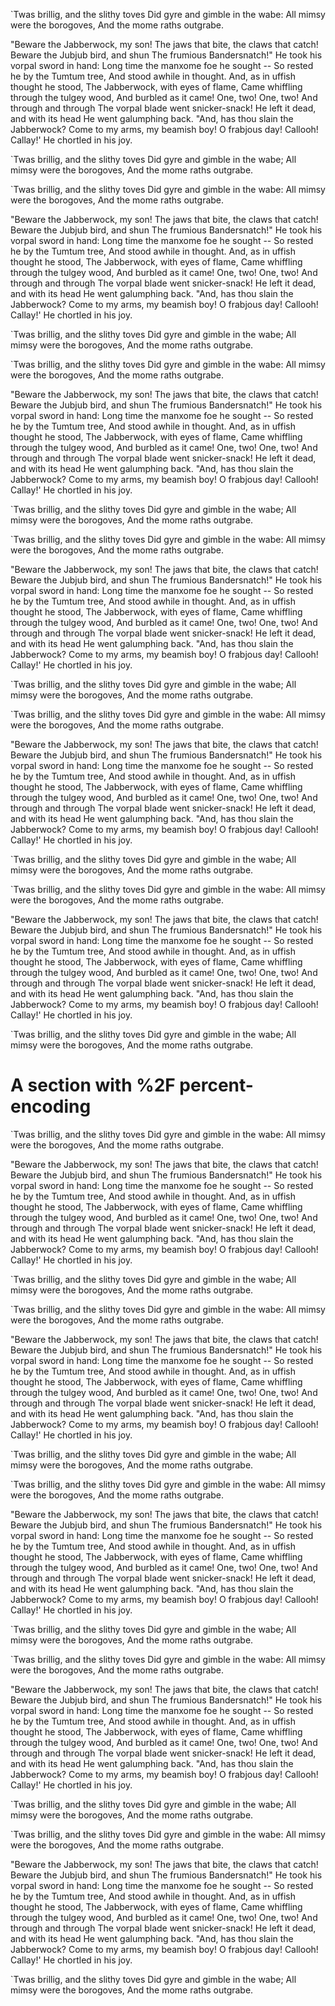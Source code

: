 `Twas brillig, and the slithy toves
  Did gyre and gimble in the wabe:
All mimsy were the borogoves,
  And the mome raths outgrabe.


 

"Beware the Jabberwock, my son!
  The jaws that bite, the claws that catch!
Beware the Jubjub bird, and shun
  The frumious Bandersnatch!"
He took his vorpal sword in hand:
  Long time the manxome foe he sought --
So rested he by the Tumtum tree,
  And stood awhile in thought.
And, as in uffish thought he stood,
  The Jabberwock, with eyes of flame,
Came whiffling through the tulgey wood,
  And burbled as it came!
One, two! One, two! And through and through
  The vorpal blade went snicker-snack!
He left it dead, and with its head
  He went galumphing back.
"And, has thou slain the Jabberwock?
  Come to my arms, my beamish boy!
O frabjous day! Callooh! Callay!'
  He chortled in his joy.



`Twas brillig, and the slithy toves
  Did gyre and gimble in the wabe;
All mimsy were the borogoves,
  And the mome raths outgrabe.

`Twas brillig, and the slithy toves
  Did gyre and gimble in the wabe:
All mimsy were the borogoves,
  And the mome raths outgrabe.


 

"Beware the Jabberwock, my son!
  The jaws that bite, the claws that catch!
Beware the Jubjub bird, and shun
  The frumious Bandersnatch!"
He took his vorpal sword in hand:
  Long time the manxome foe he sought --
So rested he by the Tumtum tree,
  And stood awhile in thought.
And, as in uffish thought he stood,
  The Jabberwock, with eyes of flame,
Came whiffling through the tulgey wood,
  And burbled as it came!
One, two! One, two! And through and through
  The vorpal blade went snicker-snack!
He left it dead, and with its head
  He went galumphing back.
"And, has thou slain the Jabberwock?
  Come to my arms, my beamish boy!
O frabjous day! Callooh! Callay!'
  He chortled in his joy.



`Twas brillig, and the slithy toves
  Did gyre and gimble in the wabe;
All mimsy were the borogoves,
  And the mome raths outgrabe.

`Twas brillig, and the slithy toves
  Did gyre and gimble in the wabe:
All mimsy were the borogoves,
  And the mome raths outgrabe.


 

"Beware the Jabberwock, my son!
  The jaws that bite, the claws that catch!
Beware the Jubjub bird, and shun
  The frumious Bandersnatch!"
He took his vorpal sword in hand:
  Long time the manxome foe he sought --
So rested he by the Tumtum tree,
  And stood awhile in thought.
And, as in uffish thought he stood,
  The Jabberwock, with eyes of flame,
Came whiffling through the tulgey wood,
  And burbled as it came!
One, two! One, two! And through and through
  The vorpal blade went snicker-snack!
He left it dead, and with its head
  He went galumphing back.
"And, has thou slain the Jabberwock?
  Come to my arms, my beamish boy!
O frabjous day! Callooh! Callay!'
  He chortled in his joy.



`Twas brillig, and the slithy toves
  Did gyre and gimble in the wabe;
All mimsy were the borogoves,
  And the mome raths outgrabe.

`Twas brillig, and the slithy toves
  Did gyre and gimble in the wabe:
All mimsy were the borogoves,
  And the mome raths outgrabe.


 

"Beware the Jabberwock, my son!
  The jaws that bite, the claws that catch!
Beware the Jubjub bird, and shun
  The frumious Bandersnatch!"
He took his vorpal sword in hand:
  Long time the manxome foe he sought --
So rested he by the Tumtum tree,
  And stood awhile in thought.
And, as in uffish thought he stood,
  The Jabberwock, with eyes of flame,
Came whiffling through the tulgey wood,
  And burbled as it came!
One, two! One, two! And through and through
  The vorpal blade went snicker-snack!
He left it dead, and with its head
  He went galumphing back.
"And, has thou slain the Jabberwock?
  Come to my arms, my beamish boy!
O frabjous day! Callooh! Callay!'
  He chortled in his joy.



`Twas brillig, and the slithy toves
  Did gyre and gimble in the wabe;
All mimsy were the borogoves,
  And the mome raths outgrabe.

`Twas brillig, and the slithy toves
  Did gyre and gimble in the wabe:
All mimsy were the borogoves,
  And the mome raths outgrabe.


 

"Beware the Jabberwock, my son!
  The jaws that bite, the claws that catch!
Beware the Jubjub bird, and shun
  The frumious Bandersnatch!"
He took his vorpal sword in hand:
  Long time the manxome foe he sought --
So rested he by the Tumtum tree,
  And stood awhile in thought.
And, as in uffish thought he stood,
  The Jabberwock, with eyes of flame,
Came whiffling through the tulgey wood,
  And burbled as it came!
One, two! One, two! And through and through
  The vorpal blade went snicker-snack!
He left it dead, and with its head
  He went galumphing back.
"And, has thou slain the Jabberwock?
  Come to my arms, my beamish boy!
O frabjous day! Callooh! Callay!'
  He chortled in his joy.



`Twas brillig, and the slithy toves
  Did gyre and gimble in the wabe;
All mimsy were the borogoves,
  And the mome raths outgrabe.

`Twas brillig, and the slithy toves
  Did gyre and gimble in the wabe:
All mimsy were the borogoves,
  And the mome raths outgrabe.


 

"Beware the Jabberwock, my son!
  The jaws that bite, the claws that catch!
Beware the Jubjub bird, and shun
  The frumious Bandersnatch!"
He took his vorpal sword in hand:
  Long time the manxome foe he sought --
So rested he by the Tumtum tree,
  And stood awhile in thought.
And, as in uffish thought he stood,
  The Jabberwock, with eyes of flame,
Came whiffling through the tulgey wood,
  And burbled as it came!
One, two! One, two! And through and through
  The vorpal blade went snicker-snack!
He left it dead, and with its head
  He went galumphing back.
"And, has thou slain the Jabberwock?
  Come to my arms, my beamish boy!
O frabjous day! Callooh! Callay!'
  He chortled in his joy.



`Twas brillig, and the slithy toves
  Did gyre and gimble in the wabe;
All mimsy were the borogoves,
  And the mome raths outgrabe.

# A section with %2F percent-encoding

`Twas brillig, and the slithy toves
  Did gyre and gimble in the wabe:
All mimsy were the borogoves,
  And the mome raths outgrabe.


 

"Beware the Jabberwock, my son!
  The jaws that bite, the claws that catch!
Beware the Jubjub bird, and shun
  The frumious Bandersnatch!"
He took his vorpal sword in hand:
  Long time the manxome foe he sought --
So rested he by the Tumtum tree,
  And stood awhile in thought.
And, as in uffish thought he stood,
  The Jabberwock, with eyes of flame,
Came whiffling through the tulgey wood,
  And burbled as it came!
One, two! One, two! And through and through
  The vorpal blade went snicker-snack!
He left it dead, and with its head
  He went galumphing back.
"And, has thou slain the Jabberwock?
  Come to my arms, my beamish boy!
O frabjous day! Callooh! Callay!'
  He chortled in his joy.



`Twas brillig, and the slithy toves
  Did gyre and gimble in the wabe;
All mimsy were the borogoves,
  And the mome raths outgrabe.

`Twas brillig, and the slithy toves
  Did gyre and gimble in the wabe:
All mimsy were the borogoves,
  And the mome raths outgrabe.


 

"Beware the Jabberwock, my son!
  The jaws that bite, the claws that catch!
Beware the Jubjub bird, and shun
  The frumious Bandersnatch!"
He took his vorpal sword in hand:
  Long time the manxome foe he sought --
So rested he by the Tumtum tree,
  And stood awhile in thought.
And, as in uffish thought he stood,
  The Jabberwock, with eyes of flame,
Came whiffling through the tulgey wood,
  And burbled as it came!
One, two! One, two! And through and through
  The vorpal blade went snicker-snack!
He left it dead, and with its head
  He went galumphing back.
"And, has thou slain the Jabberwock?
  Come to my arms, my beamish boy!
O frabjous day! Callooh! Callay!'
  He chortled in his joy.



`Twas brillig, and the slithy toves
  Did gyre and gimble in the wabe;
All mimsy were the borogoves,
  And the mome raths outgrabe.

`Twas brillig, and the slithy toves
  Did gyre and gimble in the wabe:
All mimsy were the borogoves,
  And the mome raths outgrabe.


 

"Beware the Jabberwock, my son!
  The jaws that bite, the claws that catch!
Beware the Jubjub bird, and shun
  The frumious Bandersnatch!"
He took his vorpal sword in hand:
  Long time the manxome foe he sought --
So rested he by the Tumtum tree,
  And stood awhile in thought.
And, as in uffish thought he stood,
  The Jabberwock, with eyes of flame,
Came whiffling through the tulgey wood,
  And burbled as it came!
One, two! One, two! And through and through
  The vorpal blade went snicker-snack!
He left it dead, and with its head
  He went galumphing back.
"And, has thou slain the Jabberwock?
  Come to my arms, my beamish boy!
O frabjous day! Callooh! Callay!'
  He chortled in his joy.



`Twas brillig, and the slithy toves
  Did gyre and gimble in the wabe;
All mimsy were the borogoves,
  And the mome raths outgrabe.

`Twas brillig, and the slithy toves
  Did gyre and gimble in the wabe:
All mimsy were the borogoves,
  And the mome raths outgrabe.


 

"Beware the Jabberwock, my son!
  The jaws that bite, the claws that catch!
Beware the Jubjub bird, and shun
  The frumious Bandersnatch!"
He took his vorpal sword in hand:
  Long time the manxome foe he sought --
So rested he by the Tumtum tree,
  And stood awhile in thought.
And, as in uffish thought he stood,
  The Jabberwock, with eyes of flame,
Came whiffling through the tulgey wood,
  And burbled as it came!
One, two! One, two! And through and through
  The vorpal blade went snicker-snack!
He left it dead, and with its head
  He went galumphing back.
"And, has thou slain the Jabberwock?
  Come to my arms, my beamish boy!
O frabjous day! Callooh! Callay!'
  He chortled in his joy.



`Twas brillig, and the slithy toves
  Did gyre and gimble in the wabe;
All mimsy were the borogoves,
  And the mome raths outgrabe.

`Twas brillig, and the slithy toves
  Did gyre and gimble in the wabe:
All mimsy were the borogoves,
  And the mome raths outgrabe.


 

"Beware the Jabberwock, my son!
  The jaws that bite, the claws that catch!
Beware the Jubjub bird, and shun
  The frumious Bandersnatch!"
He took his vorpal sword in hand:
  Long time the manxome foe he sought --
So rested he by the Tumtum tree,
  And stood awhile in thought.
And, as in uffish thought he stood,
  The Jabberwock, with eyes of flame,
Came whiffling through the tulgey wood,
  And burbled as it came!
One, two! One, two! And through and through
  The vorpal blade went snicker-snack!
He left it dead, and with its head
  He went galumphing back.
"And, has thou slain the Jabberwock?
  Come to my arms, my beamish boy!
O frabjous day! Callooh! Callay!'
  He chortled in his joy.



`Twas brillig, and the slithy toves
  Did gyre and gimble in the wabe;
All mimsy were the borogoves,
  And the mome raths outgrabe.

